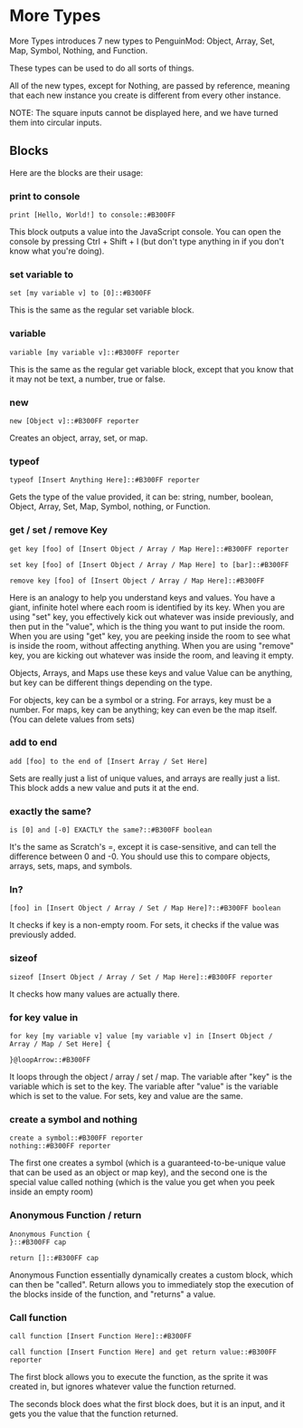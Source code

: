 # More Types
More Types introduces 7 new types to PenguinMod: Object, Array, Set, Map, Symbol, Nothing, and Function. 

These types can be used to do all sorts of things.

All of the new types, except for Nothing, are passed by reference, meaning that each new instance you create is different from every other instance.

NOTE: The square inputs cannot be displayed here, and we have turned them into circular inputs.
## Blocks
Here are the blocks are their usage:

### print to console
```scratch
print [Hello, World!] to console::#B300FF
```
This block outputs a value into the JavaScript console. You can open the console by pressing Ctrl + Shift + I (but don't type anything in if you don't know what you're doing).

### set variable to
```scratch
set [my variable v] to [0]::#B300FF
```
This is the same as the regular set variable block.

### variable
```scratch
variable [my variable v]::#B300FF reporter
```
This is the same as the regular get variable block, except that you know that it may not be text, a number, true or false.

### new
```scratch
new [Object v]::#B300FF reporter
```
Creates an object, array, set, or map.

### typeof
```scratch
typeof [Insert Anything Here]::#B300FF reporter
```
Gets the type of the value provided, it can be:
string,
number,
boolean,
Object,
Array,
Set,
Map,
Symbol,
nothing,
or Function.
### get / set / remove Key
```scratch
get key [foo] of [Insert Object / Array / Map Here]::#B300FF reporter
```
```scratch
set key [foo] of [Insert Object / Array / Map Here] to [bar]::#B300FF
```
```scratch
remove key [foo] of [Insert Object / Array / Map Here]::#B300FF
```

Here is an analogy to help you understand keys and values.
You have a giant, infinite hotel where each room is identified by its key. 
When you are using "set" key, you effectively kick out whatever was inside previously, and then put in the "value", which is the thing you want to put inside the room.
When you are using "get" key, you are peeking inside the room to see what is inside the room, without affecting anything.
When you are using "remove" key, you are kicking out whatever was inside the room, and leaving it empty.

Objects, Arrays, and Maps use these keys and value
Value can be anything, but key can be different things depending on the type.

For objects, key can be a symbol or a string. 
For arrays, key must be a number.
For maps, key can be anything; key can even be the map itself.
(You can delete values from sets)

### add to end
```scratch
add [foo] to the end of [Insert Array / Set Here]
```
Sets are really just a list of unique values, and arrays are really just a list.
This block adds a new value and puts it at the end.

### exactly the same?
```scratch
is [0] and [-0] EXACTLY the same?::#B300FF boolean
```
It's the same as Scratch's =, except it is case-sensitive, and can tell the difference between 0 and -0.
You should use this to compare objects, arrays, sets, maps, and symbols.

### In?
```scratch
[foo] in [Insert Object / Array / Set / Map Here]?::#B300FF boolean
```
It checks if key is a non-empty room. For sets, it checks if the value was previously added.

### sizeof
```scratch
sizeof [Insert Object / Array / Set / Map Here]::#B300FF reporter
```
It checks how many values are actually there.

### for key value in
 ```scratch
for key [my variable v] value [my variable v] in [Insert Object / Array / Map / Set Here] {

}@loopArrow::#B300FF
```
It loops through the object / array / set / map. The variable after "key" is the variable which is set to the key. The variable after "value" is the variable which is set to the value.
For sets, key and value are the same.

### create a symbol and nothing
```scratch
create a symbol::#B300FF reporter
nothing::#B300FF reporter
```
The first one creates a symbol (which is a guaranteed-to-be-unique value that can be used as an object or map key), and the second one is the special value called nothing (which is the value you get when you peek inside an empty room)

### Anonymous Function / return
```scratch
Anonymous Function {
}::#B300FF cap

return []::#B300FF cap
```
Anonymous Function essentially dynamically creates a custom block, which can then be "called". Return allows you to immediately stop the execution of the blocks inside of the function, and "returns" a value.

### Call function

```scratch
call function [Insert Function Here]::#B300FF

call function [Insert Function Here] and get return value::#B300FF reporter
```
The first block allows you to execute the function, as the sprite it was created in, but ignores whatever value the function returned.

The seconds block does what the first block does, but it is an input, and it gets you the value that the function returned.
